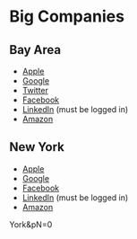 # Big Companies


## Bay Area

* [Apple][apple-sf]
* [Google][Google-sf]
* [Twitter][Twitter]
* [Facebook][Facebook]
* [LinkedIn][LinkedIn-sf] (must be logged in)
* [Amazon][Amazon-sf]


## New York
* [Apple][apple-ny]
* [Google][Google-ny]
* [Facebook][Facebook]
* [LinkedIn][LinkedIn-ny] (must be logged in)
* [Amazon][Amazon-ny]

[apple-sf]:
https://jobs.apple.com/us/search?jobFunction=SFWEG#location&t=0&sb=req_open_dt&so=1&j=SFWEG&lo=1*953*USA&pN=0
[apple-ny]:
https://jobs.apple.com/us/search?jobFunction=SFWEG#location&t=0&sb=req_open_dt&so=1&j=SFWEG&lo=3*NYC*USA*985*R250*New
York&pN=0

[Google-sf]: https://www.google.com/about/jobs/search/#t=sq&q=j&jl=Mountain%20View,CA&jc=SOFTWARE_ENGINEERING&jc=HARDWARE_ENGINEERING&jc=NETWORK_ENGINEERING&jc=USER_EXPERIENCE&jc=TECHNICAL_INFRASTRUCTURE_ENGINEERING
[Twitter]: https://twitter.com/jobs/engineering
[LinkedIn-sf]: http://www.linkedin.com/vsearch/j?f_C=1337&rsid=1452544281376436787468&openFacets=N,C,L,F&f_L=us%3A84&orig=FCTD&f_F=eng
[Amazon-sf]: http://www.amazon.com/gp/jobs/ref=j_sq_btn?jobSearchKeywords=&category=Software+Development&location=US%2C+CA%2C+Sunnyvale&x=22&y=8

[Google-ny]: https://www.google.com/about/jobs/search/#t=sq&q=j&li=10&jl=40.7143528%253A-74.00597309999999%253ANew+York%252C+NY%252C+USA%253AUS%253AUnited+States%2526&jc=SOFTWARE_ENGINEERING&jc=HARDWARE_ENGINEERING&jc=NETWORK_ENGINEERING&jc=USER_EXPERIENCE&jc=TECHNICAL_INFRASTRUCTURE_ENGINEERING&na=JOBS_SEARCH&
[LinkedIn-ny]: http://www.linkedin.com/vsearch/j?f_C=1337&rsid=1452544281376436823332&orig=FCTD&f_F=eng&openFacets=N,C,L,F&f_L=us%3A70
[Amazon-ny]: http://www.amazon.com/gp/jobs/ref=j_sq_btn?jobSearchKeywords=&category=Software+Development&location=US%2C+NY%2C+New+York&x=37&y=4
[Facebook]: https://www.facebook.com/careers/teams/engineering
